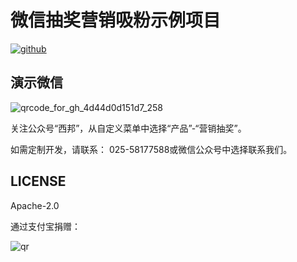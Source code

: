 # 微信抽奖营销吸粉示例项目

[![github](https://img.shields.io/github/followers/willin.svg?style=social&label=Followers)](https://github.com/willin)

## 演示微信

![qrcode_for_gh_4d44d0d151d7_258](https://user-images.githubusercontent.com/1890238/57899784-edb1ff80-7890-11e9-8fa4-a406e3a01384.jpg)

关注公众号“西邦”，从自定义菜单中选择“产品”-“营销抽奖”。

如需定制开发，请联系： 025-58177588或微信公众号中选择联系我们。

## LICENSE

Apache-2.0

通过支付宝捐赠：

![qr](https://cloud.githubusercontent.com/assets/1890238/15489630/fccbb9cc-2193-11e6-9fed-b93c59d6ef37.png)
